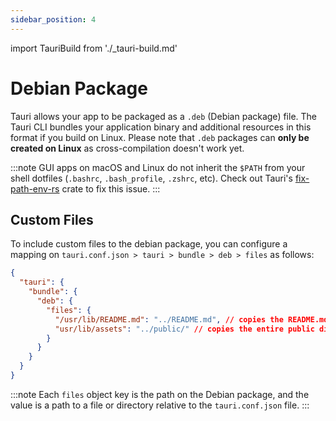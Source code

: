 ```yaml
---
sidebar_position: 4
---
```


import TauriBuild from './\_tauri-build.md'

# Debian Package

Tauri allows your app to be packaged as a `.deb` (Debian package) file. The Tauri CLI bundles your application binary and additional resources in this format if you build on Linux. Please note that `.deb` packages can **only be created on Linux** as cross-compilation doesn't work yet.

:::note
GUI apps on macOS and Linux do not inherit the `$PATH` from your shell dotfiles (`.bashrc`, `.bash_profile`, `.zshrc`, etc). Check out Tauri's [fix-path-env-rs](https://github.com/tauri-apps/fix-path-env-rs) crate to fix this issue.
:::

<TauriBuild />

## Custom Files

To include custom files to the debian package, you can configure a mapping on `tauri.conf.json > tauri > bundle > deb > files` as follows:

```json
{
  "tauri": {
    "bundle": {
      "deb": {
        "files": {
          "/usr/lib/README.md": "../README.md", // copies the README.md file to /usr/lib/README.md
          "usr/lib/assets": "../public/" // copies the entire public directory to /usr/lib/assets
        }
      }
    }
  }
}
```

:::note
Each `files` object key is the path on the Debian package, and the value is a path to a file or directory relative to the `tauri.conf.json` file.
:::

[`usebootstrapper`]: ../../api/config.md#tauri.bundle.deb.useBootstrapper
